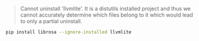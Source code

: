 > Cannot uninstall 'llvmlite'. It is a distutils installed project and thus we cannot accurately determine which files belong to it which would lead to only a partial uninstall.

```sh
pip install librosa --ignore-installed llvmlite
```
